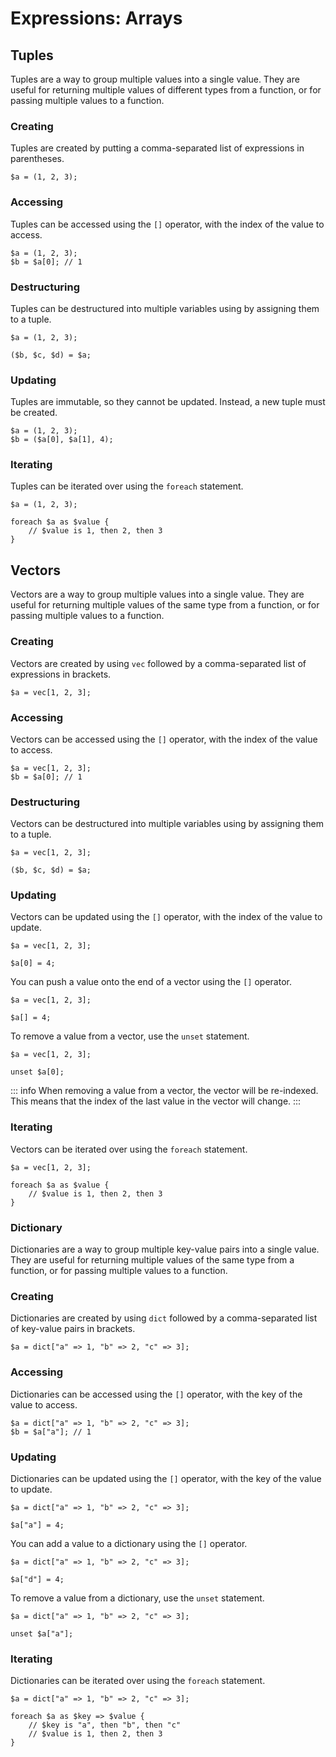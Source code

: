 # Expressions: Arrays

## Tuples

Tuples are a way to group multiple values into a single value. They are useful for returning multiple values of different types from a function, or for passing multiple values to a function.

### Creating

Tuples are created by putting a comma-separated list of expressions in parentheses.

```
$a = (1, 2, 3);
```

### Accessing

Tuples can be accessed using the `[]` operator, with the index of the value to access.

```
$a = (1, 2, 3);
$b = $a[0]; // 1
```

### Destructuring

Tuples can be destructured into multiple variables using by assigning them to a tuple.

```
$a = (1, 2, 3);

($b, $c, $d) = $a;
```

### Updating

Tuples are immutable, so they cannot be updated. Instead, a new tuple must be created.

```
$a = (1, 2, 3);
$b = ($a[0], $a[1], 4);
```

### Iterating

Tuples can be iterated over using the `foreach` statement.

```
$a = (1, 2, 3);

foreach $a as $value {
    // $value is 1, then 2, then 3
}
```

## Vectors

Vectors are a way to group multiple values into a single value. They are useful for returning multiple values of the same type from a function, or for passing multiple values to a function.

### Creating

Vectors are created by using `vec` followed by a comma-separated list of expressions in brackets.

```
$a = vec[1, 2, 3];
```

### Accessing

Vectors can be accessed using the `[]` operator, with the index of the value to access.

```
$a = vec[1, 2, 3];
$b = $a[0]; // 1
```

### Destructuring

Vectors can be destructured into multiple variables using by assigning them to a tuple.

```
$a = vec[1, 2, 3];

($b, $c, $d) = $a;
```

### Updating

Vectors can be updated using the `[]` operator, with the index of the value to update.

```
$a = vec[1, 2, 3];

$a[0] = 4;
```

You can push a value onto the end of a vector using the `[]` operator.

```
$a = vec[1, 2, 3];

$a[] = 4;
```

To remove a value from a vector, use the `unset` statement.

```
$a = vec[1, 2, 3];

unset $a[0];
```

::: info
When removing a value from a vector, the vector will be re-indexed. This means that the index of the last value in the vector will change.
:::

### Iterating

Vectors can be iterated over using the `foreach` statement.

```
$a = vec[1, 2, 3];

foreach $a as $value {
    // $value is 1, then 2, then 3
}
```

### Dictionary

Dictionaries are a way to group multiple key-value pairs into a single value. They are useful for returning multiple values of the same type from a function, or for passing multiple values to a function.

### Creating

Dictionaries are created by using `dict` followed by a comma-separated list of key-value pairs in brackets.

```
$a = dict["a" => 1, "b" => 2, "c" => 3];
```

### Accessing

Dictionaries can be accessed using the `[]` operator, with the key of the value to access.

```
$a = dict["a" => 1, "b" => 2, "c" => 3];
$b = $a["a"]; // 1
```

### Updating

Dictionaries can be updated using the `[]` operator, with the key of the value to update.

```
$a = dict["a" => 1, "b" => 2, "c" => 3];

$a["a"] = 4;
```

You can add a value to a dictionary using the `[]` operator.

```
$a = dict["a" => 1, "b" => 2, "c" => 3];

$a["d"] = 4;
```

To remove a value from a dictionary, use the `unset` statement.

```
$a = dict["a" => 1, "b" => 2, "c" => 3];

unset $a["a"];
```

### Iterating

Dictionaries can be iterated over using the `foreach` statement.

```
$a = dict["a" => 1, "b" => 2, "c" => 3];

foreach $a as $key => $value {
    // $key is "a", then "b", then "c"
    // $value is 1, then 2, then 3
}
```
